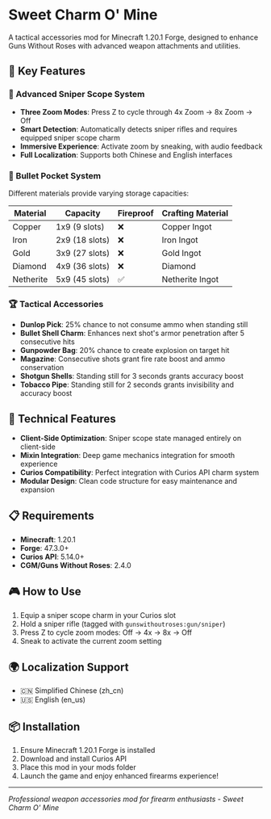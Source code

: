 # Sweet Charm O' Mine

A tactical accessories mod for Minecraft 1.20.1 Forge, designed to enhance Guns Without Roses with advanced weapon attachments and utilities.

## 🎯 Key Features

### 🔫 Advanced Sniper Scope System
- **Three Zoom Modes**: Press Z to cycle through 4x Zoom → 8x Zoom → Off
- **Smart Detection**: Automatically detects sniper rifles and requires equipped sniper scope charm
- **Immersive Experience**: Activate zoom by sneaking, with audio feedback
- **Full Localization**: Supports both Chinese and English interfaces

### 🎒 Bullet Pocket System
Different materials provide varying storage capacities:

| Material | Capacity | Fireproof | Crafting Material |
|----------|----------|-----------|-------------------|
| Copper | 1x9 (9 slots) | ❌ | Copper Ingot |
| Iron | 2x9 (18 slots) | ❌ | Iron Ingot |
| Gold | 3x9 (27 slots) | ❌ | Gold Ingot |
| Diamond | 4x9 (36 slots) | ❌ | Diamond |
| Netherite | 5x9 (45 slots) | ✅ | Netherite Ingot |

### 🏆 Tactical Accessories
- **Dunlop Pick**: 25% chance to not consume ammo when standing still
- **Bullet Shell Charm**: Enhances next shot's armor penetration after 5 consecutive hits
- **Gunpowder Bag**: 20% chance to create explosion on target hit
- **Magazine**: Consecutive shots grant fire rate boost and ammo conservation
- **Shotgun Shells**: Standing still for 3 seconds grants accuracy boost
- **Tobacco Pipe**: Standing still for 2 seconds grants invisibility and accuracy boost

## 🔧 Technical Features

- **Client-Side Optimization**: Sniper scope state managed entirely on client-side
- **Mixin Integration**: Deep game mechanics integration for smooth experience
- **Curios Compatibility**: Perfect integration with Curios API charm system
- **Modular Design**: Clean code structure for easy maintenance and expansion

## 📋 Requirements

- **Minecraft**: 1.20.1
- **Forge**: 47.3.0+
- **Curios API**: 5.14.0+
- **CGM/Guns Without Roses**: 2.4.0

## 🎮 How to Use

1. Equip a sniper scope charm in your Curios slot
2. Hold a sniper rifle (tagged with `gunswithoutroses:gun/sniper`)
3. Press Z to cycle zoom modes: Off → 4x → 8x → Off
4. Sneak to activate the current zoom setting

## 🌍 Localization Support

- 🇨🇳 Simplified Chinese (zh_cn)
- 🇺🇸 English (en_us)

## 📦 Installation

1. Ensure Minecraft 1.20.1 Forge is installed
2. Download and install Curios API
3. Place this mod in your mods folder
4. Launch the game and enjoy enhanced firearms experience!

---

*Professional weapon accessories mod for firearm enthusiasts - Sweet Charm O' Mine*